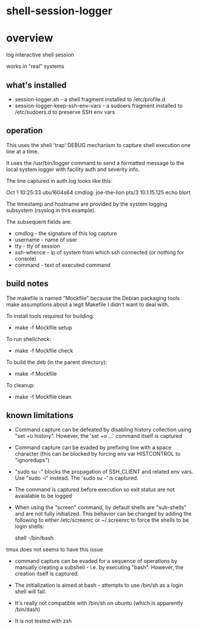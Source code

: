 # shell-session-logger

# overview

log interactive shell session

works in "real" systems

## what's installed
* session-logger.sh - a shell fragment installed to /etc/profile.d
* session-logger-keep-ssh-env-vars - a sudoers fragment installed to /etc/sudoers.d to preserve SSH env vars

## operation

This uses the shell 'trap' DEBUG mechanism  to capture shell execution one line at a time.

It uses the /usr/bin/logger command to send a formatted message to the local system logger with facility auth and severity info.

The line captured in auth.log looks like this:

Oct  1 10:25:33 ubu1604s64 cmdlog: joe-the-lion pts/3 10.1.15.125 echo blort

The timestamp and hostname are provided by the system logging subsystem (rsyslog in this example).

The subsequent fields are:

  * cmdlog - the signature of this log capture
  * username - name of user
  * tty - tty of session
  * ssh-whence - ip of system from which ssh connected (or nothing for console)
  * command - text of executed command

## build notes

The makefile is named "Mockfile" because the Debian packaging tools make assumptions about a legit Makefile I didn't want to deal with.

To install tools required for building:
* make -f Mockfile setup

To run shellcheck:
* make -f Mockfile check

To build the deb (in the parent directory):
* make -f Mockfile

To cleanup:
* make -f Mockfile clean

## known limitations

* Command capture can be defeated by disabling history collection using "set +o history". However, the 'set +o ...' command itself is captured

* Command capture can be evaded by prefixing line with a space character  (this can be blocked by forcing env var HISTCONTROL to "ignoredups")

* "sudo su -" blocks the propagation of SSH_CLIENT and related env vars. Use "sudo -i" instead. The 'sudo su -' is captured.

* The command is captured before execution so exit status are not avaialable to be logged

* When using the "screen" command, by default shells are "sub-shells" and are not fully initialized. This behavior can be changed by adding the following to either /etc/screenrc or ~/.screenrc to force the shells to be login shells:

   shell -/bin/bash

 tmux does not seems to have this issue

* command capture can be evaded for a sequence of operations by manually creating a subshell - i.e. by executing "bash". However, the creation itself is captured.

* The initialization is aimed at bash - attempts to use /bin/sh as a login shell will fail.

* It's really not compatible with /bin/sh on ubuntu (which is apparently /bin/dash)

* It is not tested with zsh
